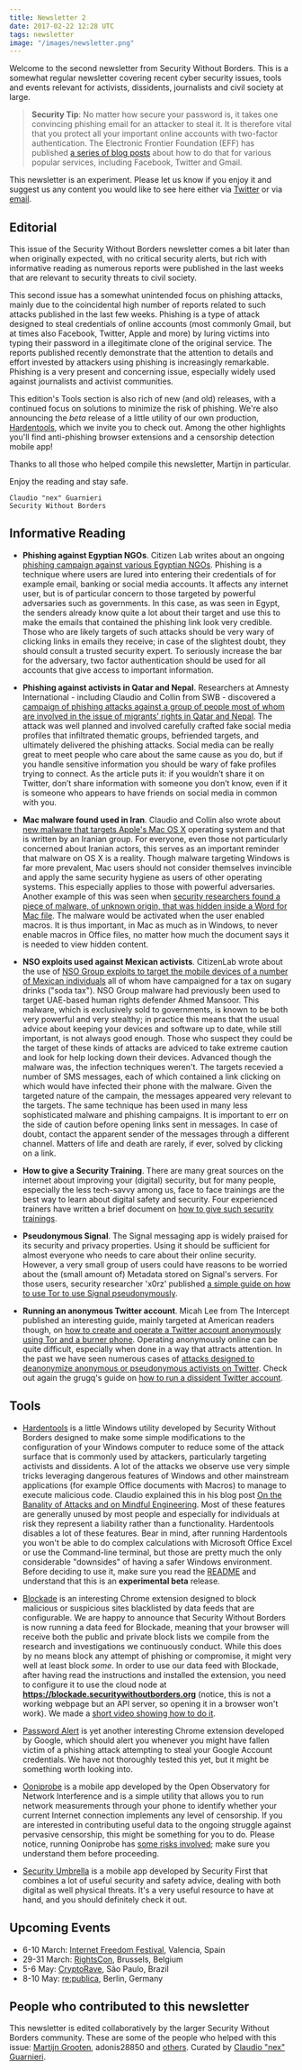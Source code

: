 ```yaml
---
title: Newsletter 2
date: 2017-02-22 12:28 UTC
tags: newsletter
image: "/images/newsletter.png"
---
```


Welcome to the second newsletter from Security Without Borders. This is a somewhat regular newsletter covering recent cyber security issues, tools and events relevant for activists, dissidents, journalists and civil society at large.

> **Security Tip**: No matter how secure your password is, it takes one convincing phishing email for an attacker to steal it. It is therefore vital that you protect all your important online accounts with two-factor authentication. The Electronic Frontier Foundation (EFF) has published [a series of blog posts](https://www.eff.org/deeplinks/2016/12/12-days-2fa-how-enable-two-factor-authentication-your-online-accounts) about how to do that for various popular services, including Facebook, Twitter and Gmail.

This newsletter is an experiment. Please let us know if you enjoy it and suggest us any content you would like to see here either via [Twitter](https://twitter.com/swborders) or via [email](mailto:info@securitywithoutborders.org).


## Editorial

This issue of the Security Without Borders newsletter comes a bit later than when originally expected, with no critical security alerts, but rich with informative reading as numerous reports were published in the last weeks that are relevant to security threats to civil society.

This second issue has a somewhat unintended focus on phishing attacks, mainly due to the coincidental high number of reports related to such attacks published in the last few weeks. Phishing is a type of attack designed to steal credentials of online accounts (most commonly Gmail, but at times also Facebook, Twitter, Apple and more) by luring victims into typing their password in a illegitimate clone of the original service. The reports published recently demonstrate that the attention to details and effort invested by attackers using phishing is increasingly remarkable. Phishing is a very present and concerning issue, especially widely used against journalists and activist communities.

This edition's Tools section is also rich of new (and old) releases, with a continued focus on solutions to minimize the risk of phishing. We're also announcing the _beta_ release of a little utility of our own production, [Hardentools](https://github.com/securitywithoutborders/hardentools), which we invite you to check out. Among the other highlights you'll find anti-phishing browser extensions and a censorship detection mobile app!

Thanks to all those who helped compile this newsletter, Martijn in particular.

Enjoy the reading and stay safe.

    Claudio "nex" Guarnieri
    Security Without Borders

## Informative Reading

- **Phishing against Egyptian NGOs**. Citizen Lab writes about an ongoing [phishing campaign against various Egyptian NGOs](https://citizenlab.org/2017/02/nilephish-report/). Phishing is a technique where users are lured into entering their credentials of for example email, banking or social media accounts. It affects any internet user, but is of particular concern to those targeted by powerful adversaries such as governments. In this case, as was seen in Egypt, the senders already know quite a lot about their target and use this to make the emails that contained the phishing link look very credible. Those who are likely targets of such attacks should be very wary of clicking links in emails they receive; in case of the slightest doubt, they should consult a trusted security expert. To seriously increase the bar for the adversary, two factor authentication should be used for all accounts that give access to important information.

- **Phishing against activists in Qatar and Nepal**. Researchers at Amnesty International - including Claudio and Collin from SWB - discovered a [campaign of phishing attacks against a group of people most of whom are involved in the issue of migrants’ rights in Qatar and Nepal](https://medium.com/amnesty-insights/operation-kingphish-uncovering-a-campaign-of-cyber-attacks-against-civil-society-in-qatar-and-aa40c9e08852). The attack was well planned and involved carefully crafted fake social media profiles that infiltrated thematic groups, befriended targets, and ultimately delivered the phishing attacks. Social media can be really great to meet people who care about the same cause as you do, but if you handle sensitive information you should be wary of fake profiles trying to connect. As the article puts it: if you wouldn’t share it on Twitter, don’t share information with someone you don’t know, even if it is someone who appears to have friends on social media in common with you.

- **Mac malware found used in Iran**. Claudio and Collin also wrote about [new malware that targets Apple's Mac OS X](https://iranthreats.github.io/resources/macdownloader-macos-malware/) operating system and that is written by an Iranian group. For everyone, even those not particularly concerned about Iranian actors, this serves as an important reminder that malware on OS X is a reality. Though malware targeting Windows is far more prevalent, Mac users should not consider themselves invincible and apply the same security hygiene as users of other operating systems. This especially applies to those with powerful adversaries. Another example of this was seen when [security researchers found a piece of malware, of unknown origin, that was hidden inside a Word for Mac file](https://motherboard.vice.com/en_us/article/these-hackers-cleverly-disguised-their-malware-as-a-document-about-trumps-victory). The malware would be activated when the user enabled macros. It is thus important, in Mac as much as in Windows, to never enable macros in Office files, no matter how much the document says it is needed to view hidden content.

- **NSO exploits used against Mexican activists**. CitizenLab wrote about the use of [NSO Group exploits to target the mobile devices of a number of Mexican individuals](https://citizenlab.org/2017/02/bittersweet-nso-mexico-spyware/) all of whom have campaigned for a tax on sugary drinks ("soda tax"). NSO Group malware had previously been used to target UAE-based human rights defender Ahmed Mansoor. This malware, which is exclusively sold to governments, is known to be both very powerful and very stealthy; in practice this means that the usual advice about keeping your devices and software up to date, while still important, is not always good enough. Those who suspect they could be the target of these kinds of attacks are adviced to take extreme caution and look for help locking down their devices. Advanced though the malware was, the infection techniques weren't. The targets recevied a number of SMS messages, each of which contained a link clicking on which would have infected their phone with the malware. Given the targeted nature of the campain, the messages appeared very relevant to the targets. The same technique has been used in many less sophisticated malware and phishing campaigns. It is important to err on the side of caution before opening links sent in messages. In case of doubt, contact the apparent sender of the messages through a different channel. Matters of life and death are rarely, if ever, solved by clicking on a link.

- **How to give a Security Training**. There are many great sources on the internet about improving your (digital) security, but for many people, especially the less tech-savvy among us, face to face trainings are the best way to learn about digital safety and security. Four experienced trainers have written a brief document on [how to give such security trainings](https://medium.com/@geminiimatt/how-to-give-a-digital-security-training-4c83af667d40).

- **Pseudonymous Signal**. The Signal messaging app is widely praised for its security and privacy properties. Using it should be sufficient for almost everyone who needs to care about their online security. However, a very small group of users could have reasons to be worried about the (small amount of) Metadata stored on Signal's servers. For those users, security researcher 'x0rz' published [a simple guide on how to use Tor to use Signal pseudonymously](https://blog.0day.rocks/operational-signal-d41d2c457d8d).

- **Running an anonymous Twitter account**. Micah Lee from The Intercept published an interesting guide, mainly targeted at American readers though, on [how to create and operate a Twitter account anonymously using Tor and a burner phone](https://theintercept.com/2017/02/20/how-to-run-a-rogue-government-twitter-account-with-an-anonymous-email-address-and-a-burner-phone/). Operating anonymously online can be quite difficult, especially when done in a way that attracts attention. In the past we have seen numerous cases of [attacks designed to deanonymize anonymous or pseudonymous activists on Twitter](https://bahrainwatch.org/ipspy/). Check out again the grugq's guide on [how to run a dissident Twitter account](https://medium.com/@thegrugq/twitter-activist-security-7c806bae9cb0).


## Tools

- [Hardentools](https://github.com/securitywithoutborders/hardentools) is a little Windows utility developed by Security Without Borders designed to make some simple modifications to the configuration of your Windows computer to reduce some of the attack surface that is commonly used by attackers, particularly targeting activists and dissidents. A lot of the attacks we observe use very simple tricks leveraging dangerous features of Windows and other mainstream applications (for example Office documents with Macros) to manage to execute malicious code. Claudio explained this in his blog post [On the Banality of Attacks and on Mindful Engineering](https://medium.com/@botherder/on-the-banality-of-attacks-and-on-mindful-engineering-fc0a50e5cff5). Most of these features are generally unused by most people and especially for individuals at risk they represent a liability rather than a functionality. Hardentools disables a lot of these features. Bear in mind, after running Hardentools you won't be able to do complex calculations with Microsoft Office Excel or use the Command-line terminal, but those are pretty much the only considerable "downsides" of having a safer Windows environment. Before deciding to use it, make sure you read the [README](https://github.com/securitywithoutborders/hardentools/blob/master/README.md) and understand that this is an **experimental beta** release.

- [Blockade](https://blockade.io) is an interesting Chrome extension designed to block malicious or suspicious sites blacklisted by data feeds that are configurable. We are happy to announce that Security Without Borders is now running a data feed for Blockade, meaning that your browser will receive both the public and private block lists we compile from the research and investigations we continuously conduct. While this does by no means block any attempt of phishing or compromise, it might very well at least block _some_. In order to use our data feed with Blockade, after having read the instructions and installed the extension, you need to configure it to use the cloud node at **https://blockade.securitywithoutborders.org** (notice, this is not a working webpage but an API server, so opening it in a browser won't work). We made a [short video showing how to do it](https://vimeo.com/205097462).

- [Password Alert](https://chrome.google.com/webstore/detail/password-alert/noondiphcddnnabmjcihcjfbhfklnnep?hl=en) is yet another interesting Chrome extension developed by Google, which should alert you whenever you might have fallen victim of a phishing attack attempting to steal your Google Account credentials. We have not thoroughly tested this yet, but it might be something worth looking into.

- [Ooniprobe](https://ooni.torproject.org/post/ooni-mobile-app/) is a mobile app developed by the Open Observatory for Network Interference and is a simple utility that allows you to run network measurements through your phone to identify whether your current Internet connection implements any level of censorship. If you are interested in contributing useful data to the ongoing struggle against pervasive censorship, this might be something for you to do. Please notice, running Ooniprobe has [some risks involved](https://ooni.torproject.org/about/risks/); make sure you understand them before proceeding.

- [Security Umbrella](https://secfirst.org/) is a mobile app developed by Security First that combines a lot of useful security and safety advice, dealing with both digital as well physical threats. It's a very useful resource to have at hand, and you should definitely check it out.


## Upcoming Events

- 6-10 March: [Internet Freedom Festival](https://internetfreedomfestival.org/), Valencia, Spain
- 29-31 March: [RightsCon](https://www.rightscon.org/), Brussels, Belgium
- 5-6 May: [CryptoRave](https://cryptorave.org), São Paulo, Brazil
- 8-10 May: [re:publica](https://re-publica.de), Berlin, Germany

## People who contributed to this newsletter

This newsletter is edited collaboratively by the larger Security Without Borders community. These are some of the people who helped with this issue: [Martijn Grooten](https://twitter.com/martijn_grooten), adonis28850 and [others](https://github.com/securitywithoutborders/newsletter/issues/8). Curated by [Claudio "nex" Guarnieri](https://twitter.com/botherder).

<!-----
Preferences: [LINK_PREFERENCES]  
Unsubscribe: [LINK_UNSUBSCRIBE]  
View this email in your browser: [LINK_BROWSER]-->
